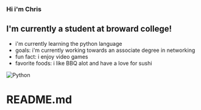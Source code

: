 ### Hi i'm Chris

## I'm currently a student at broward college!
- i'm currently learning the python language
- goals: i'm currently working towards an associate degree in networking
- fun fact: i enjoy video games
- favorite foods: i like BBQ alot and have a love for sushi

![Python](https://cdn3.iconfinder.com/data/icons/logos-and-brands-adobe/512/267_Python-512.png)



# README.md
